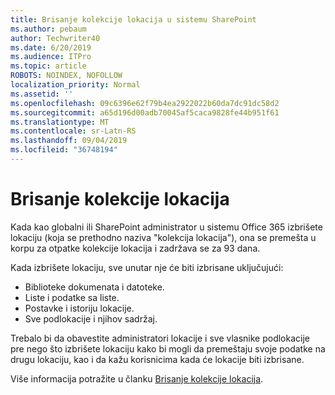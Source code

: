 ```yaml
---
title: Brisanje kolekcije lokacija u sistemu SharePoint
ms.author: pebaum
author: Techwriter40
ms.date: 6/20/2019
ms.audience: ITPro
ms.topic: article
ROBOTS: NOINDEX, NOFOLLOW
localization_priority: Normal
ms.assetid: ''
ms.openlocfilehash: 09c6396e62f79b4ea2922022b60da7dc91dc58d2
ms.sourcegitcommit: a65d196d00adb70045af5caca9828fe44b951f61
ms.translationtype: MT
ms.contentlocale: sr-Latn-RS
ms.lasthandoff: 09/04/2019
ms.locfileid: "36748194"
---
```

# <a name="delete-a-site-collection"></a>Brisanje kolekcije lokacija

Kada kao globalni ili SharePoint administrator u sistemu Office 365 izbrišete lokaciju (koja se prethodno naziva "kolekcija lokacija"), ona se premešta u korpu za otpatke kolekcije lokacija i zadržava se za 93 dana. 

Kada izbrišete lokaciju, sve unutar nje će biti izbrisane uključujući:

- Biblioteke dokumenata i datoteke.
- Liste i podatke sa liste.
- Postavke i istoriju lokacije.
- Sve podlokacije i njihov sadržaj.

Trebalo bi da obavestite administratori lokacije i sve vlasnike podlokacije pre nego što izbrišete lokaciju kako bi mogli da premeštaju svoje podatke na drugu lokaciju, kao i da kažu korisnicima kada će lokacije biti izbrisane. 

Više informacija potražite u članku [Brisanje kolekcije lokacija](https://docs.microsoft.com/sharepoint/delete-site-collection). 